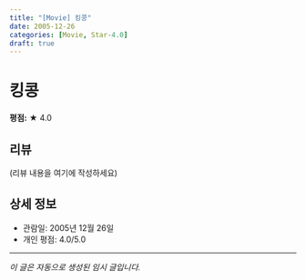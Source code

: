 ```yaml
---
title: "[Movie] 킹콩"
date: 2005-12-26
categories: [Movie, Star-4.0]
draft: true
---
```


# 킹콩

**평점:** ★ 4.0

## 리뷰

(리뷰 내용을 여기에 작성하세요)

## 상세 정보

- 관람일: 2005년 12월 26일
- 개인 평점: 4.0/5.0

---

*이 글은 자동으로 생성된 임시 글입니다.*
